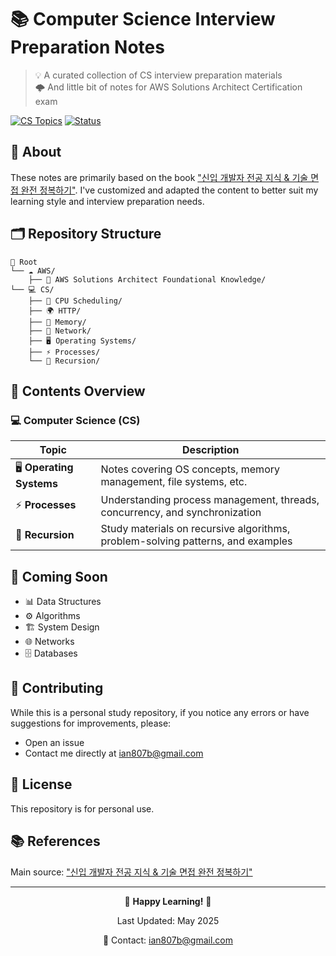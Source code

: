 # 📚 Computer Science Interview Preparation Notes
> 💡 A curated collection of CS interview preparation materials  
> 🌩️ And little bit of notes for AWS Solutions Architect Certification exam

[![CS Topics](https://img.shields.io/badge/CS-Topics-blue.svg)](https://shields.io/)
[![Status](https://img.shields.io/badge/Status-Active-success.svg)](https://shields.io/)

## 📖 About
These notes are primarily based on the book ["신입 개발자 전공 지식 & 기술 면접 완전 정복하기"](https://product.kyobobook.co.kr/detail/S000208504237). I've customized and adapted the content to better suit my learning style and interview preparation needs.

## 🗂 Repository Structure

```
📁 Root
└── ☁️ AWS/
    ├── 📜 AWS Solutions Architect Foundational Knowledge/
└── 💻 CS/
    ├── 📆 CPU Scheduling/
    ├── 🌍 HTTP/
    ├── 🧠 Memory/
    ├── 🛜 Network/
    ├── 🖥 Operating Systems/
    ├── ⚡ Processes/
    └── 🔄 Recursion/

```

## 📖 Contents Overview

### 💻 Computer Science (CS)
| Topic | Description |
|-------|-------------|
| 🖥 **Operating Systems** | Notes covering OS concepts, memory management, file systems, etc. |
| ⚡ **Processes** | Understanding process management, threads, concurrency, and synchronization |
| 🔄 **Recursion** | Study materials on recursive algorithms, problem-solving patterns, and examples |

## 🚀 Coming Soon
- 📊 Data Structures
- ⚙️ Algorithms
- 🏗 System Design
- 🌐 Networks
- 🗄 Databases

## 🤝 Contributing
While this is a personal study repository, if you notice any errors or have suggestions for improvements, please:
- Open an issue
- Contact me directly at ian807b@gmail.com

## 📝 License
This repository is for personal use.

## 📚 References
Main source: ["신입 개발자 전공 지식 & 기술 면접 완전 정복하기"](https://product.kyobobook.co.kr/detail/S000208504237)

---
<div align="center">

🌟 **Happy Learning!** 🌟

Last Updated: May 2025

📧 Contact: ian807b@gmail.com
</div>
